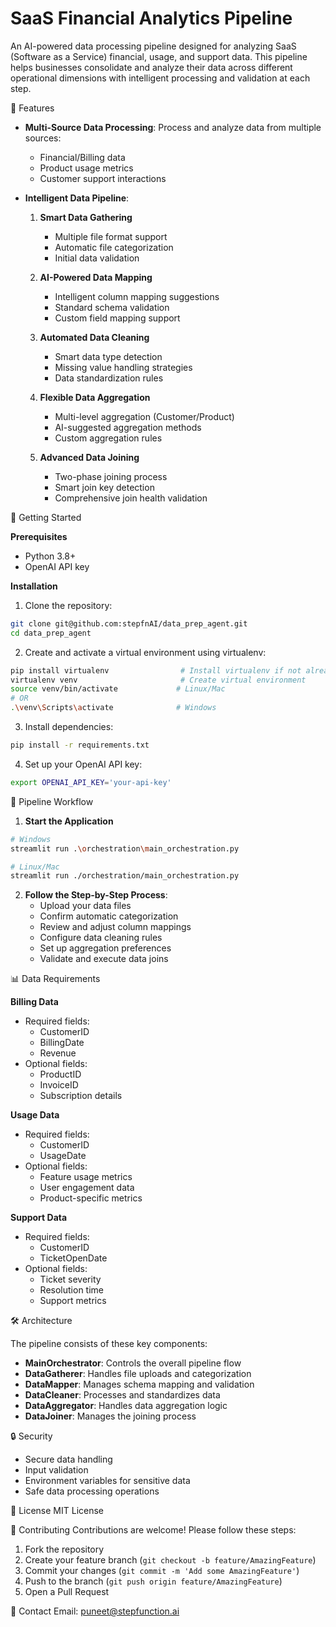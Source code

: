 # SaaS Financial Analytics Pipeline

An AI-powered data processing pipeline designed for analyzing SaaS (Software as a Service) financial, usage, and support data. This pipeline helps businesses consolidate and analyze their data across different operational dimensions with intelligent processing and validation at each step.

🌟 Features

- **Multi-Source Data Processing**: Process and analyze data from multiple sources:
  - Financial/Billing data
  - Product usage metrics
  - Customer support interactions

- **Intelligent Data Pipeline**:
  1. **Smart Data Gathering**
     - Multiple file format support
     - Automatic file categorization
     - Initial data validation

  2. **AI-Powered Data Mapping**
     - Intelligent column mapping suggestions
     - Standard schema validation
     - Custom field mapping support

  3. **Automated Data Cleaning**
     - Smart data type detection
     - Missing value handling strategies
     - Data standardization rules

  4. **Flexible Data Aggregation**
     - Multi-level aggregation (Customer/Product)
     - AI-suggested aggregation methods
     - Custom aggregation rules

  5. **Advanced Data Joining**
     - Two-phase joining process
     - Smart join key detection
     - Comprehensive join health validation

🚀 Getting Started

**Prerequisites**
- Python 3.8+
- OpenAI API key

**Installation**

1. Clone the repository:
```bash
git clone git@github.com:stepfnAI/data_prep_agent.git
cd data_prep_agent
```

2. Create and activate a virtual environment using virtualenv:

```bash
pip install virtualenv                # Install virtualenv if not already installed
virtualenv venv                       # Create virtual environment
source venv/bin/activate             # Linux/Mac
# OR
.\venv\Scripts\activate              # Windows
```

3. Install dependencies:
```bash
pip install -r requirements.txt
```

4. Set up your OpenAI API key:
```bash
export OPENAI_API_KEY='your-api-key'
```

🔄 Pipeline Workflow

1. **Start the Application**
```bash
# Windows
streamlit run .\orchestration\main_orchestration.py

# Linux/Mac
streamlit run ./orchestration/main_orchestration.py
```

2. **Follow the Step-by-Step Process**:
   - Upload your data files
   - Confirm automatic categorization
   - Review and adjust column mappings
   - Configure data cleaning rules
   - Set up aggregation preferences
   - Validate and execute data joins

📊 Data Requirements

**Billing Data**
- Required fields:
  - CustomerID
  - BillingDate
  - Revenue
- Optional fields:
  - ProductID
  - InvoiceID
  - Subscription details

**Usage Data**
- Required fields:
  - CustomerID
  - UsageDate
- Optional fields:
  - Feature usage metrics
  - User engagement data
  - Product-specific metrics

**Support Data**
- Required fields:
  - CustomerID
  - TicketOpenDate
- Optional fields:
  - Ticket severity
  - Resolution time
  - Support metrics

🛠️ Architecture

The pipeline consists of these key components:
- **MainOrchestrator**: Controls the overall pipeline flow
- **DataGatherer**: Handles file uploads and categorization
- **DataMapper**: Manages schema mapping and validation
- **DataCleaner**: Processes and standardizes data
- **DataAggregator**: Handles data aggregation logic
- **DataJoiner**: Manages the joining process

🔒 Security
- Secure data handling
- Input validation
- Environment variables for sensitive data
- Safe data processing operations

📝 License
MIT License

🤝 Contributing
Contributions are welcome! Please follow these steps:

1. Fork the repository
2. Create your feature branch (`git checkout -b feature/AmazingFeature`)
3. Commit your changes (`git commit -m 'Add some AmazingFeature'`)
4. Push to the branch (`git push origin feature/AmazingFeature`)
5. Open a Pull Request

📧 Contact
Email: puneet@stepfunction.ai

